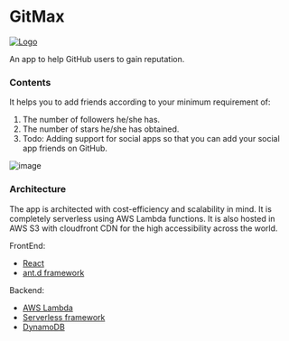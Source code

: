 # GitMax

[![Logo](https://cloud.githubusercontent.com/assets/9557418/21736215/e0419284-d423-11e6-9720-df7750631c69.png)](http://www.gitmax.cn)

An app to help GitHub users to gain reputation. 

### Contents
It helps you to add friends according to your minimum requirement of:

1. The number of followers he/she has.
2. The number of stars he/she has obtained.
3. Todo: Adding support for social apps so that you can add your social app friends on GitHub.

![image](https://cloud.githubusercontent.com/assets/9557418/21736200/c8689824-d423-11e6-9660-e12f9a8306f9.png)

### Architecture
The app is architected with cost-efficiency and scalability in mind. 
It is completely serverless using AWS Lambda functions. It is also hosted in AWS S3 with cloudfront CDN for the high 
accessibility across the world. 

FrontEnd: 
* [React](https://facebook.github.io/react/)
* [ant.d framework](https://ant.design/) 

Backend:
* [AWS Lambda](https://aws.amazon.com/lambda/) 
* [Serverless framework](https://serverless.com/)
* [DynamoDB](https://aws.amazon.com/dynamodb/?nc2=h_m1)

